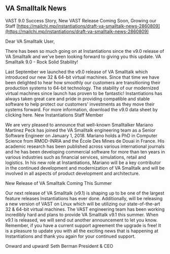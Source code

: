 ## VA Smalltalk News

VAST 9.0 Success Story, New VAST Release Coming Soon, Growing our Staff [https://mailchi.mp/instantiations/draft-va-smalltalk-news-2860809](https://mailchi.mp/instantiations/draft-va-smalltalk-news-2860809)

Dear VA Smalltalk User,

There has been so much going on at Instantiations since the v9.0 release of VA Smalltalk and we've been looking forward to giving you this update. VA Smalltalk 9.0 - Rock Solid Stability!

Last September we launched the v9.0 release of VA Smalltalk which introduced our new 32 & 64-bit virtual machines. Since that time we have been delighted to hear how smoothly our customers are transitioning their production systems to 64-bit technology. The stability of our modernized virtual machines since launch has proven to be fantastic! Instantiations has always taken great care and pride in providing compatible and stable software to help protect our customers' investments as they move their systems forward. For more information, download the v9.0 data sheet by clicking here. New Instantiations Staff Member

We are very pleased to announce that well-known Smalltalker Mariano Martinez Peck has joined the VA Smalltalk engineering team as a Senior Software Engineer on January 1, 2018. Mariano holds a PhD in Computer Science from RMOD-INRIA and the École Des Mines de Douai in France. His academic research has been published across various international journals and he has been developing commercial software for more than ten years in various industries such as financial services, simulations, retail and logistics. In his new role at Instantiations, Mariano will be a key contributor in the continued development and modernization of VA Smalltalk and will be involved in all aspects of product development and architecture.

New Release of VA Smalltalk Coming This Summer

Our next release of VA Smalltalk (v9.1) is shaping up to be one of the largest feature releases Instantiations has ever done. Additionally, will be releasing a new version of VAST on Linux which will be utilizing our state-of-the-art 32 & 64-bit virtual machines. The VAST engineering team has been working incredibly hard and plans to provide VA Smalltalk v9.1 this summer. When v9.1 is released, we will send out another announcement to let you know. Remember, if you have a current support agreement the upgrade is free! It is a pleasure to update you with all the exciting news that is happening at Instantiations and thank you again for your continued support.

Onward and upward! Seth Berman President & CEO
